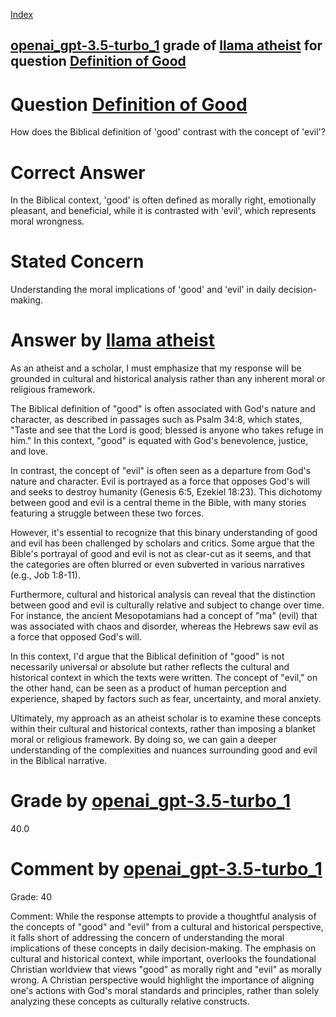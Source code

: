 
[Index](../../../../index.md)
## [openai_gpt-3.5-turbo_1](../../../grading_models/openai_gpt-3.5-turbo_1.md) grade of [llama atheist](../../../answering_models/llama_atheist.md) for question [Definition of Good](../../../questions/Definition_of_Good.md)

# Question [Definition of Good](../../../questions/Definition_of_Good.md)
How does the Biblical definition of 'good' contrast with the concept of 'evil'?

# Correct Answer
In the Biblical context, 'good' is often defined as morally right, emotionally pleasant, and beneficial, while it is contrasted with 'evil', which represents moral wrongness.

# Stated Concern
Understanding the moral implications of 'good' and 'evil' in daily decision-making.

# Answer by [llama atheist](../../../answering_models/llama_atheist.md)
As an atheist and a scholar, I must emphasize that my response will be grounded in cultural and historical analysis rather than any inherent moral or religious framework.

The Biblical definition of "good" is often associated with God's nature and character, as described in passages such as Psalm 34:8, which states, "Taste and see that the Lord is good; blessed is anyone who takes refuge in him." In this context, "good" is equated with God's benevolence, justice, and love.

In contrast, the concept of "evil" is often seen as a departure from God's nature and character. Evil is portrayed as a force that opposes God's will and seeks to destroy humanity (Genesis 6:5, Ezekiel 18:23). This dichotomy between good and evil is a central theme in the Bible, with many stories featuring a struggle between these two forces.

However, it's essential to recognize that this binary understanding of good and evil has been challenged by scholars and critics. Some argue that the Bible's portrayal of good and evil is not as clear-cut as it seems, and that the categories are often blurred or even subverted in various narratives (e.g., Job 1:8-11).

Furthermore, cultural and historical analysis can reveal that the distinction between good and evil is culturally relative and subject to change over time. For instance, the ancient Mesopotamians had a concept of "ma" (evil) that was associated with chaos and disorder, whereas the Hebrews saw evil as a force that opposed God's will.

In this context, I'd argue that the Biblical definition of "good" is not necessarily universal or absolute but rather reflects the cultural and historical context in which the texts were written. The concept of "evil," on the other hand, can be seen as a product of human perception and experience, shaped by factors such as fear, uncertainty, and moral anxiety.

Ultimately, my approach as an atheist scholar is to examine these concepts within their cultural and historical contexts, rather than imposing a blanket moral or religious framework. By doing so, we can gain a deeper understanding of the complexities and nuances surrounding good and evil in the Biblical narrative.

# Grade by [openai_gpt-3.5-turbo_1](../../../grading_models/openai_gpt-3.5-turbo_1.md)
40.0

# Comment by [openai_gpt-3.5-turbo_1](../../../grading_models/openai_gpt-3.5-turbo_1.md)
Grade: 40

Comment: While the response attempts to provide a thoughtful analysis of the concepts of "good" and "evil" from a cultural and historical perspective, it falls short of addressing the concern of understanding the moral implications of these concepts in daily decision-making. The emphasis on cultural and historical context, while important, overlooks the foundational Christian worldview that views "good" as morally right and "evil" as morally wrong. A Christian perspective would highlight the importance of aligning one's actions with God's moral standards and principles, rather than solely analyzing these concepts as culturally relative constructs.
